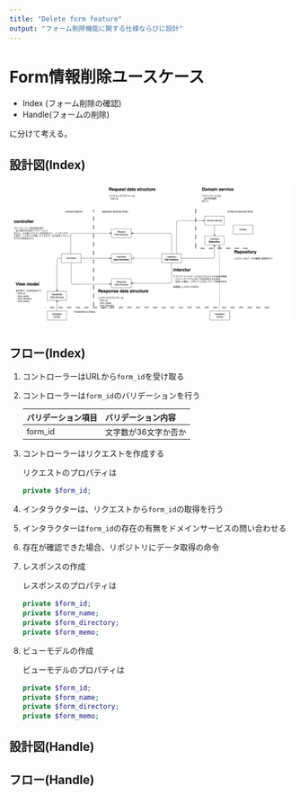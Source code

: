 ```yaml
---
title: "Delete form feature"
output: "フォーム削除機能に関する仕様ならびに設計"
---
```


# Form情報削除ユースケース
* Index (フォーム削除の確認)
* Handle(フォームの削除)

に分けて考える。

## 設計図(Index)
![index](https://github.com/takashiraki/github_image/blob/master/images/adas/form/deleteIndex.png)

## フロー(Index)
1. コントローラーはURLから`form_id`を受け取る
2. コントローラーは`form_id`のバリデーションを行う

    | バリデーション項目 | バリデーション内容 |
    | -- | -- |
    | form_id | 文字数が36文字か否か |

3. コントローラーはリクエストを作成する

    リクエストのプロパティは
    ```php
    private $form_id;
    ```

4. インタラクターは、リクエストから`form_id`の取得を行う
5. インタラクターは`form_id`の存在の有無をドメインサービスの問い合わせる
6. 存在が確認できた場合、リポジトリにデータ取得の命令
7. レスポンスの作成

    レスポンスのプロパティは
    ```php
    private $form_id;
    private $form_name;
    private $form_directory;
    private $form_memo;
    ```

8. ビューモデルの作成

    ビューモデルのプロパティは
    ```php
    private $form_id;
    private $form_name;
    private $form_directory;
    private $form_memo;
    ```

## 設計図(Handle)

## フロー(Handle)